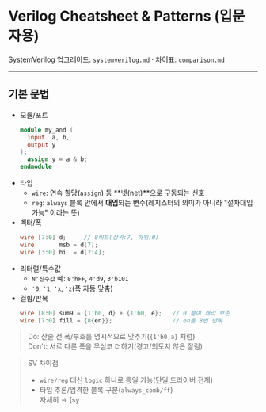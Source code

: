 # Verilog Cheatsheet & Patterns (입문자용)

SystemVerilog 업그레이드: [`systemverilog.md`](systemverilog.md) · 차이표: [`comparison.md`](comparison.md)

---

## 기본 문법
- 모듈/포트
  ```verilog
  module my_and (
    input  a, b,
    output y
  );
    assign y = a & b;
  endmodule
  ```
- 타입
  - `wire`: 연속 할당(`assign`) 등 **넷(net)**으로 구동되는 신호
  - `reg`: `always` 블록 안에서 **대입**되는 변수(레지스터의 의미가 아니라 "절차대입 가능" 이라는 뜻)
- 벡터/폭
  ```verilog
  wire [7:0] d;     // 8비트(상위:7, 하위:0)
  wire       msb = d[7];
  wire [3:0] hi  = d[7:4];
  ```
- 리터럴/특수값
  - `N'진수값` 예: `8'hFF`, `4'd9`, `3'b101`
  - `'0`, `'1`, `'x`, `'z`(폭 자동 맞춤)
- 결합/반복
  ```verilog
  wire [8:0] sum9 = {1'b0, d} + {1'b0, e};   // 0 붙여 캐리 보존
  wire [7:0] fill = {8{en}};                 // en을 8번 반복
  ```
> Do: 산술 전 폭/부호를 명시적으로 맞추기(`{1'b0,a}` 처럼)<br>
> Don't: 서로 다른 폭을 무심코 더하기(경고/의도치 않은 잘림)

> SV 차이점
> - `wire/reg` 대신 `logic` 하나로 통일 가능(단일 드라이버 전제)
> - 타입 추론/엄격한 블록 구분(`always_comb/ff`)<br>
>   자세히 → [sy


